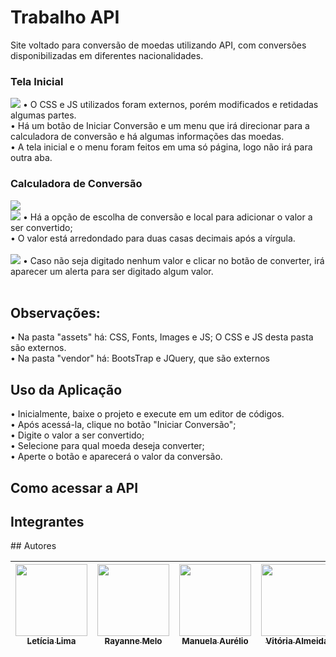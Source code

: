 <h1> Trabalho API </h1>
Site voltado para conversão de moedas utilizando API, com conversões disponibilizadas em diferentes nacionalidades. <br>

<h3> Tela Inicial </h3>
<img src="https://thumbs2.imgbox.com/1c/e8/303oSaVz_t.jpeg"></img>
• O CSS e JS utilizados foram externos, porém modificados e retidadas algumas partes. <br>
• Há um botão de Iniciar Conversão e um menu que irá direcionar para a calculadora de conversão e há algumas informações das moedas. <br>
• A tela inicial e o menu foram feitos em uma só página, logo não irá para outra aba. <br>

<h3> Calculadora de Conversão </h3>
<img src="https://thumbs2.imgbox.com/af/53/PuBGjAYz_t.jpeg"></img> 
<br>
<img src="https://thumbs2.imgbox.com/03/38/QUeF5C0Z_t.jpeg"></img> 
• Há a opção de escolha de conversão e local para adicionar o valor a ser convertido; <br>
• O valor está arredondado para duas casas decimais após a vírgula. <br>
<br>
<img src="https://thumbs2.imgbox.com/c3/74/VYXkW7lf_t.jpeg"></img> 
• Caso não seja digitado nenhum valor e clicar no botão de converter, irá aparecer um alerta para ser digitado algum valor. <br>
<br>

<h2> Observações: </h2>
• Na pasta "assets" há: CSS, Fonts, Images e JS; O CSS e JS desta pasta são externos. <br>
• Na pasta "vendor" há: BootsTrap e JQuery, que são externos

<h2> Uso da Aplicação </h2>
• Inicialmente, baixe o projeto e execute em um editor de códigos. <br>
• Após acessá-la, clique no botão "Iniciar Conversão"; <br>
• Digite o valor a ser convertido; <br> 
• Selecione para qual moeda deseja converter; <br>
• Aperte o botão e aparecerá o valor da conversão.

<h2> Como acessar a API </h2>

<h2> Integrantes </h2>
  ## Autores

  

| [<img src="https://avatars.githubusercontent.com/u/105250635?v=4" width=115><br><sub>Letícia Lima</sub>](https://github.com/lettxys) |  [<img src="https://avatars.githubusercontent.com/u/102603196?v=4" width=115><br><sub>Rayanne Melo</sub>](https://github.com/rayannemd) |  [<img src="https://avatars.githubusercontent.com/u/108244185?v=4 " width=115><br><sub>Manuela Aurélio</sub>](https://github.com/mavaur) |   [<img src="https://avatars.githubusercontent.com/u/102155572?v=4" width=115><br><sub>Vitória Almeida</sub>](https://github.com/vitoriaalmd) |  [<img src="https://avatars.githubusercontent.com/u/102155572?v=4" width=115><br><sub>Vitória Almeida</sub>](https://github.com/vitoriaalmd)
| :---: | :---: | :---: | :---: | ---: |



